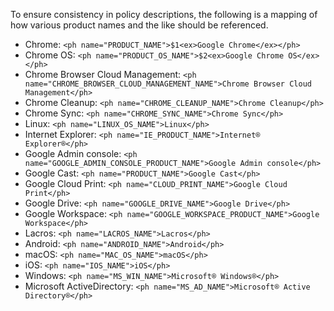 To ensure consistency in policy descriptions, the following is a mapping of
how various product names and the like should be referenced.

* Chrome: `<ph name="PRODUCT_NAME">$1<ex>Google Chrome</ex></ph>`
* Chrome OS: `<ph name="PRODUCT_OS_NAME">$2<ex>Google Chrome OS</ex></ph>`
* Chrome Browser Cloud Management: `<ph name="CHROME_BROWSER_CLOUD_MANAGEMENT_NAME">Chrome Browser Cloud Management</ph>`
* Chrome Cleanup: `<ph name="CHROME_CLEANUP_NAME">Chrome Cleanup</ph>`
* Chrome Sync: `<ph name="CHROME_SYNC_NAME">Chrome Sync</ph>`
* Linux: `<ph name="LINUX_OS_NAME">Linux</ph>`
* Internet Explorer: `<ph name="IE_PRODUCT_NAME">Internet® Explorer®</ph>`
* Google Admin console: `<ph name="GOOGLE_ADMIN_CONSOLE_PRODUCT_NAME">Google Admin console</ph>`
* Google Cast: `<ph name="PRODUCT_NAME">Google Cast</ph>`
* Google Cloud Print: `<ph name="CLOUD_PRINT_NAME">Google Cloud Print</ph>`
* Google Drive: `<ph name="GOOGLE_DRIVE_NAME">Google Drive</ph>`
* Google Workspace: `<ph name="GOOGLE_WORKSPACE_PRODUCT_NAME">Google Workspace</ph>`
* Lacros: `<ph name="LACROS_NAME">Lacros</ph>`
* Android: `<ph name="ANDROID_NAME">Android</ph>`
* macOS: `<ph name="MAC_OS_NAME">macOS</ph>`
* iOS: `<ph name="IOS_NAME">iOS</ph>`
* Windows: `<ph name="MS_WIN_NAME">Microsoft® Windows®</ph>`
* Microsoft ActiveDirectory: `<ph name="MS_AD_NAME">Microsoft® Active Directory®</ph>`
